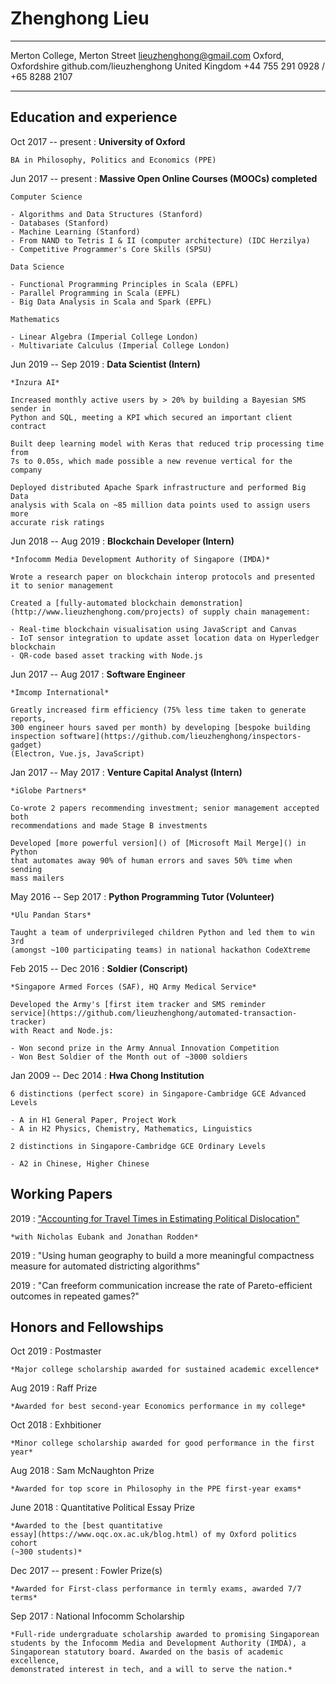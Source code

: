 Zhenghong Lieu
================

----							------------------------------------
Merton College, Merton Street 			 	 lieuzhenghong@gmail.com
Oxford, Oxfordshire							github.com/lieuzhenghong
United Kingdom						+44 755 291 0928 / +65 8288 2107
----							------------------------------------

Education and experience
-------------------------

Oct 2017 -- present
:	**University of Oxford**

	BA in Philosophy, Politics and Economics (PPE)

Jun 2017 -- present
: **Massive Open Online Courses (MOOCs) completed**

	Computer Science

	- Algorithms and Data Structures (Stanford)
	- Databases (Stanford)
	- Machine Learning (Stanford)
	- From NAND to Tetris I & II (computer architecture) (IDC Herzilya)
	- Competitive Programmer's Core Skills (SPSU)

	Data Science

	- Functional Programming Principles in Scala (EPFL)
	- Parallel Programming in Scala (EPFL)
	- Big Data Analysis in Scala and Spark (EPFL)

	Mathematics

	- Linear Algebra (Imperial College London)
	- Multivariate Calculus (Imperial College London)

Jun 2019 -- Sep 2019
:	**Data Scientist (Intern)**

	*Inzura AI*

	Increased monthly active users by > 20% by building a Bayesian SMS sender in
	Python and SQL, meeting a KPI which secured an important client contract

	Built deep learning model with Keras that reduced trip processing time from
	7s to 0.05s, which made possible a new revenue vertical for the company

	Deployed distributed Apache Spark infrastructure and performed Big Data
	analysis with Scala on ~85 million data points used to assign users more
	accurate risk ratings

Jun 2018 -- Aug 2019
:	**Blockchain Developer (Intern)**

	*Infocomm Media Development Authority of Singapore (IMDA)*

	Wrote a research paper on blockchain interop protocols and presented it to senior management

	Created a [fully-automated blockchain demonstration](http://www.lieuzhenghong.com/projects) of supply chain management:

	- Real-time blockchain visualisation using JavaScript and Canvas
	- IoT sensor integration to update asset location data on Hyperledger blockchain
	- QR-code based asset tracking with Node.js

Jun 2017 -- Aug 2017
:	**Software Engineer**

	*Imcomp International*

	Greatly increased firm efficiency (75% less time taken to generate reports,
	300 engineer hours saved per month) by developing [bespoke building
	inspection software](https://github.com/lieuzhenghong/inspectors-gadget)
	(Electron, Vue.js, JavaScript)

Jan 2017 -- May 2017
:	**Venture Capital Analyst (Intern)**
	
	*iGlobe Partners*

	Co-wrote 2 papers recommending investment; senior management accepted both
	recommendations and made Stage B investments

	Developed [more powerful version]() of [Microsoft Mail Merge]() in Python
	that automates away 90% of human errors and saves 50% time when sending
	mass mailers

May 2016 -- Sep 2017
:	**Python Programming Tutor (Volunteer)**

	*Ulu Pandan Stars*
	
	Taught a team of underprivileged children Python and led them to win 3rd
	(amongst ~100 participating teams) in national hackathon CodeXtreme

Feb 2015 -- Dec 2016
:	**Soldier (Conscript)**
	
	*Singapore Armed Forces (SAF), HQ Army Medical Service*

	Developed the Army's [first item tracker and SMS reminder
	service](https://github.com/lieuzhenghong/automated-transaction-tracker)
	with React and Node.js:

	- Won second prize in the Army Annual Innovation Competition
	- Won Best Soldier of the Month out of ~3000 soldiers

Jan 2009 -- Dec 2014
: **Hwa Chong Institution**

	6 distinctions (perfect score) in Singapore-Cambridge GCE Advanced Levels
	
	- A in H1 General Paper, Project Work
	- A in H2 Physics, Chemistry, Mathematics, Linguistics

	2 distinctions in Singapore-Cambridge GCE Ordinary Levels

	- A2 in Chinese, Higher Chinese

## Working Papers

2019
:	["Accounting for Travel Times in Estimating Political Dislocation"](http://www.nickeubank.com/wp-content/uploads/2019/12/EubankLieuRodden_DislocationAndHumanGeography.pdf)

	*with Nicholas Eubank and Jonathan Rodden*

2019
:	"Using human geography to build a more meaningful compactness measure for
automated districting algorithms"

2019
:	"Can freeform communication increase the rate of Pareto-efficient outcomes
in repeated games?"

## Honors and Fellowships

Oct 2019
:	Postmaster

	*Major college scholarship awarded for sustained academic excellence*

Aug 2019
:	Raff Prize

	*Awarded for best second-year Economics performance in my college*

Oct 2018
:	Exhbitioner

	*Minor college scholarship awarded for good performance in the first year*

Aug 2018
:	Sam McNaughton Prize

	*Awarded for top score in Philosophy in the PPE first-year exams*

June 2018
:	Quantitative Political Essay Prize

	*Awarded to the [best quantitative
	essay](https://www.oqc.ox.ac.uk/blog.html) of my Oxford politics cohort
	(~300 students)*

Dec 2017 -- present
:	Fowler Prize(s)
	
	*Awarded for First-class performance in termly exams, awarded 7/7 terms*

Sep 2017
:	National Infocomm Scholarship

	*Full-ride undergraduate scholarship awarded to promising Singaporean
	students by the Infocomm Media and Development Authority (IMDA), a
	Singaporean statutory board. Awarded on the basis of academic excellence,
	demonstrated interest in tech, and a will to serve the nation.*
